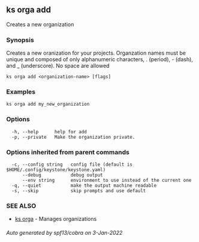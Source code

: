 ## ks orga add

Creates a new organization

### Synopsis

Creates a new oranization for your projects.
Organzation names must be unique and composed of only alphanumeric characters,
. (period), - (dash), and _ (underscore). No space are allowed


```
ks orga add <organization-name> [flags]
```

### Examples

```
ks orga add my_new_organization
```

### Options

```
  -h, --help      help for add
  -p, --private   Make the organization private.
```

### Options inherited from parent commands

```
  -c, --config string   config file (default is $HOME/.config/keystone/keystone.yaml)
      --debug           debug output
      --env string      environment to use instead of the current one
  -q, --quiet           make the output machine readable
  -s, --skip            skip prompts and use default
```

### SEE ALSO

* [ks orga](ks_orga.md)	 - Manages organizations

###### Auto generated by spf13/cobra on 3-Jan-2022
